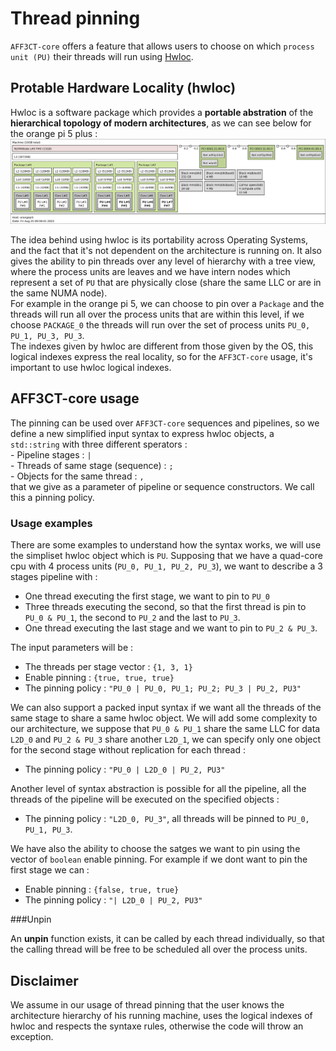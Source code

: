 # Thread pinning
`AFF3CT-core` offers a feature that allows users to choose on which `process unit (PU)` their threads will run using [Hwloc](https://www.open-mpi.org/projects/hwloc).
## Protable Hardware Locality (hwloc)
Hwloc is a software package which provides a **portable abstration** of the **hierarchical topology of modern architectures**, as we can see below for the orange pi 5 plus :  
![orange pi 5](./assets/hwloc_orangepi5.svg)

The idea behind using hwloc is its portability across Operating Systems, and the fact that it's not dependent on the architecture is running on. It also gives the ability to pin threads over any level of hierarchy with a tree view, where the process units are leaves and we have intern nodes which represent a set of `PU` that are physically close (share the same LLC or are in the same NUMA node).  
For example in the orange pi 5, we can choose to pin over a `Package` and the threads will run all over the process units that are within this level, if we choose `PACKAGE_0` the threads will run over the set of process units  `PU_0, PU_1, PU_3, PU_3`.  
The indexes given by hwloc are different from those given by the OS, this logical indexes express the real locality, so for the `AFF3CT-core` usage, it's important to use hwloc logical indexes.

## AFF3CT-core usage

The pinning can be used over `AFF3CT-core` sequences and pipelines, so we define a new simplified input syntax to express hwloc objects, a `std::string` with three different sperators :  
	- Pipeline stages :   `|`  
	- Threads of same stage (sequence)  : `;`  
    - Objects for the same thread : `,`  
  that we give as a parameter of pipeline or sequence constructors. We call this a pinning policy.
### Usage examples
 There are some examples to understand how the syntax works, we will use the simpliset hwloc object which is ```PU```. Supposing that we have a quad-core cpu with 4 process units (```PU_0, PU_1, PU_2, PU_3```), we want to describe a 3 stages pipeline with  :  
- One thread executing the first stage, we want to pin to ```PU_0```  
- Three threads executing the second, so that the first thread is pin to ```PU_0 & PU_1```, the second to ```PU_2``` and the last to ```PU_3```.  
-  One thread executing the last stage and we want to pin to ```PU_2 & PU_3```.   

The input parameters will be :   
-  The threads per stage vector : ```{1, 3, 1}```  
-  Enable pinning : `{true, true, true}`  
- The pinning policy : ```"PU_0 | PU_0, PU_1; PU_2; PU_3 | PU_2, PU3"```  

We can also support a packed input syntax if we want all the threads of the same stage to share a same hwloc object. We will add some complexity to our architecture, we suppose that  `PU_0 & PU_1` share the same LLC for data `L2D_0` and `PU_2 & PU_3` share another `L2D_1`, we can specify only one object for the second stage without replication for each thread :  
  - The pinning policy : ```"PU_0 | L2D_0 | PU_2, PU3"```  

Another level of syntax abstraction is possible for all the pipeline, all the threads of the pipeline will be executed on the specified objects :  
 - The pinning policy : ```"L2D_0, PU_3"```, all threads will be pinned to `PU_0, PU_1, PU_3`.  
  
  We have also the ability to choose the satges we want to pin using the vector of `boolean` enable pinning. For example if we dont want to pin the first stage we can :  
  -  Enable pinning : `{false, true, true}`  
  -  The pinning policy : ```"| L2D_0 | PU_2, PU3"```   
  
###Unpin

  An **unpin** function exists, it can be called by each thread individually, so that the calling thread will be free to be scheduled all over the process units.

## Disclaimer
We assume in our usage of thread pinning that the user knows the architecture hierarchy of his running machine, uses the logical indexes of hwloc and respects the syntaxe rules, otherwise the code will throw an exception.